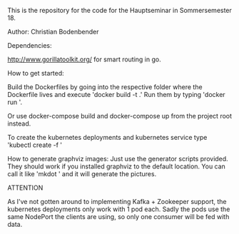This is the repository for the code for the Hauptseminar in Sommersemester 18.

Author: Christian Bodenbender

Dependencies:

http://www.gorillatoolkit.org/ for smart routing in go.

How to get started:

Build the Dockerfiles by going into the respective folder where the Dockerfile lives and execute 'docker build -t <tagname> .'
Run them by typing 'docker run <tagname>'.

Or use docker-compose build and docker-compose up from the project root instead.

To create the kubernetes deployments and kubernetes service type 'kubectl create -f <filename>'

How to generate graphviz images:
Just use the generator scripts provided. They should work if you installed graphviz to the default location.
You can call it like 'mkdot <filename>' and it will generate the pictures.

ATTENTION

As I've not gotten around to implementing Kafka + Zookeeper support, the kubernetes deployments only work with 1 pod each. Sadly the pods use the same NodePort the clients are using, so only one consumer will be fed with data.


